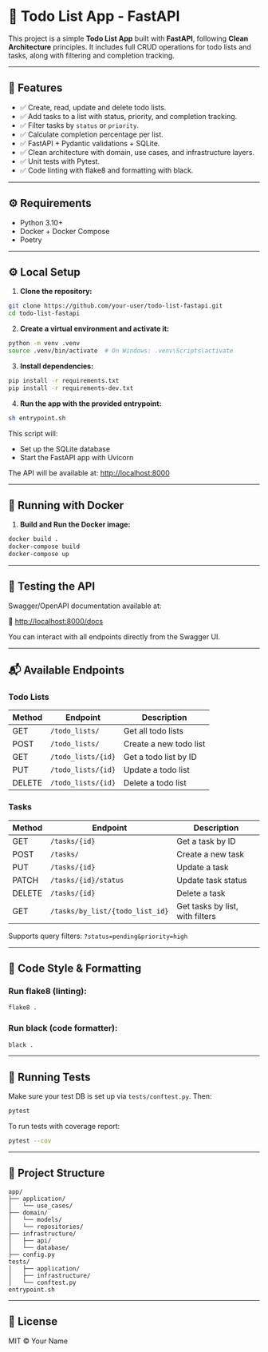 # 📝 Todo List App - FastAPI

This project is a simple **Todo List App** built with **FastAPI**, following **Clean Architecture** principles. It includes full CRUD operations for todo lists and tasks, along with filtering and completion tracking.

---

## 📌 Features

- ✅ Create, read, update and delete todo lists.
- ✅ Add tasks to a list with status, priority, and completion tracking.
- ✅ Filter tasks by `status` or `priority`.
- ✅ Calculate completion percentage per list.
- ✅ FastAPI + Pydantic validations + SQLite.
- ✅ Clean architecture with domain, use cases, and infrastructure layers.
- ✅ Unit tests with Pytest.
- ✅ Code linting with flake8 and formatting with black.

---

## ⚙️ Requirements

- Python 3.10+
- Docker + Docker Compose
- Poetry

---

## ⚙️ Local Setup

1. **Clone the repository:**

```bash
git clone https://github.com/your-user/todo-list-fastapi.git
cd todo-list-fastapi
```

2. **Create a virtual environment and activate it:**

```bash
python -m venv .venv
source .venv/bin/activate  # On Windows: .venv\Scripts\activate
```

3. **Install dependencies:**

```bash
pip install -r requirements.txt
pip install -r requirements-dev.txt
```

4. **Run the app with the provided entrypoint:**

```bash
sh entrypoint.sh
```

This script will:
- Set up the SQLite database
- Start the FastAPI app with Uvicorn

The API will be available at: [http://localhost:8000](http://localhost:8000)

---

## 🐳 Running with Docker

1. **Build and Run the Docker image:**

```bash
docker build .
docker-compose build
docker-compose up
```

---

## 🧪 Testing the API

Swagger/OpenAPI documentation available at:

🔗 [http://localhost:8000/docs](http://localhost:8000/docs)

You can interact with all endpoints directly from the Swagger UI.

---

## 📬 Available Endpoints

### Todo Lists

| Method | Endpoint             | Description                  |
|--------|----------------------|------------------------------|
| GET    | `/todo_lists/`       | Get all todo lists           |
| POST   | `/todo_lists/`       | Create a new todo list       |
| GET    | `/todo_lists/{id}`   | Get a todo list by ID        |
| PUT    | `/todo_lists/{id}`   | Update a todo list           |
| DELETE | `/todo_lists/{id}`   | Delete a todo list           |

### Tasks

| Method | Endpoint                           | Description                            |
|--------|------------------------------------|----------------------------------------|
| GET    | `/tasks/{id}`                      | Get a task by ID                       |
| POST   | `/tasks/`                          | Create a new task                      |
| PUT    | `/tasks/{id}`                      | Update a task                          |
| PATCH  | `/tasks/{id}/status`               | Update task status                     |
| DELETE | `/tasks/{id}`                      | Delete a task                          |
| GET    | `/tasks/by_list/{todo_list_id}`    | Get tasks by list, with filters        |

Supports query filters: `?status=pending&priority=high`

---

## 🧹 Code Style & Formatting

### Run flake8 (linting):

```bash
flake8 .
```

### Run black (code formatter):

```bash
black .
```

---

## 🧪 Running Tests

Make sure your test DB is set up via `tests/conftest.py`. Then:

```bash
pytest
```

To run tests with coverage report:

```bash
pytest --cov
```

---

## 📁 Project Structure

```
app/
├── application/
│   └── use_cases/
├── domain/
│   └── models/
│   └── repositories/
├── infrastructure/
│   ├── api/
│   └── database/
├── config.py
tests/
│   ├── application/
│   ├── infrastructure/
│   └── conftest.py
entrypoint.sh
```

---

## 🧾 License

MIT © Your Name
